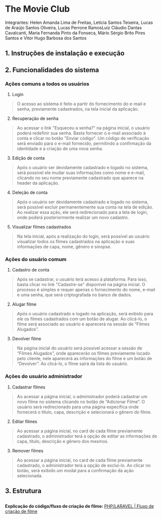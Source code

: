 # The Movie Club

Integrantes: Helen Amanda Lima de Freitas, Letícia Santos Teixeira, Lucas de Araújo Santos Oliveira, Lucas Perrone RamosLuiz Cláudio Dantas Cavalcanti, Maria Fernanda Pinto da Fonseca, Mário Sérgio Brito Pires Santos e Vitor Hugo Barbosa dos Santos

## 1. Instruções de instalação e execução

## 2. Funcionalidades do sistema

### **Ações comuns a todos os usuários**

1. Login

> O acesso ao sistema é feito a partir do fornecimento do e-mail e senha, previamente cadastrados, na tela inicial da aplicação.

2. Recuperação de senha
	
> Ao acessar o link "Esqueceu a senha?" na página inicial, o usuário poderá redefinir sua senha. Basta fornecer o e-mail associado à conta e clicar no botão "Enviar código". Um código de verificação será enviado para o e-mail fornecido, permitindo a confirmação da identidade e a criação de uma nova senha.

3. Edição de conta
	
> Após o usuário ser devidamente cadastrado e logado no sistema, será possível ele mudar suas informações como nome e e-mail, clicando no seu nome previamente cadastrado que aparece na header da aplicação.

4. Deleção de conta

> Após o usuário ser devidamente cadastrado e logado no sistema, será possível excluir permanentemente sua conta na tela de edição. Ao realizar essa ação, ele será redirecionado para a tela de login, onde poderá posteriormente realizar um novo cadastro.	

5. Visualizar filmes cadastrados

> Na tela inicial, após a realização do login, será possível ao usuário visualizar todos os filmes cadastrados na aplicação e suas informações de capa, nome, gênero e sinopse.

### **Ações do usuário comum**

1. Cadastro de conta

> Após se cadastrar, o usuário terá acesso à plataforma. Para isso, basta clicar no link "Cadastre-se" disponível na página inicial. O processo é simples e requer apenas o fornecimento do nome, e-mail e uma senha, que será criptografada no banco de dados.

2. Alugar filme
	
> Após o usuário cadastrado e logado na aplicação, será exibido para ele os filmes cadastrados com um botão de alugar. Ao clicá-lo, o filme será associado ao usuário e aparecerá na sessão de “Filmes Alugados”.

3. Devolver filme
   
> Na página inicial do usuário será possível acessar a sessão de “Filmes Alugados”, onde aparecerão os filmes previamente locado pelo cliente, nele aparecerá as informações do filme e um botão de “Devolver”. Ao clicá-lo, o filme sairá da lista do usuário.

### **Ações do usuário administrador**

1. Cadastrar filmes

> Ao acessar a página inicial, o administrador poderá cadastrar um novo filme no sistema clicando no botão de “Adicionar Filme”. O usuário será redirecionado para uma página específica onde fornecerá o título, capa, descrição e selecionará o gênero do filme.

2. Editar filmes

> Ao acessar a página inicial, no card de cada filme previamente cadastrado, o administrador terá a opção de editar as informações de capa, título, descrição e gênero dos mesmos.

3. Remover filmes

> Ao acessar a página inicial, no card de cada filme previamente cadastrado, o administrador terá a opção de excluí-lo. Ao clicar no botão, será exibido um modal para a confirmação da ação selecionada.


## 3. Estrutura


##

**Explicação do código/fluxo de criação de filme:** [PHP/LARAVEL | Fluxo de criação de filme](https://youtu.be/6AwAuDcuwJc?si=WWS-dqG2ee7-0tzr)
